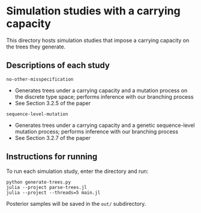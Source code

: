 # Simulation studies with a carrying capacity

This directory hosts simulation studies that impose a carrying capacity on the trees they generate.

## Descriptions of each study

`no-other-misspecification`
- Generates trees under a carrying capacity and a mutation process on the discrete type space; performs inference with our branching process
- See Section 3.2.5 of the paper

`sequence-level-mutation`
- Generates trees under a carrying capacity and a genetic sequence-level mutation process; performs inference with our branching process
- See Section 3.2.7 of the paper

## Instructions for running

To run each simulation study, enter the directory and run:

```shell
python generate-trees.py
julia --project parse-trees.jl
julia --project --threads=5 main.jl
```

Posterior samples will be saved in the `out/` subdirectory.